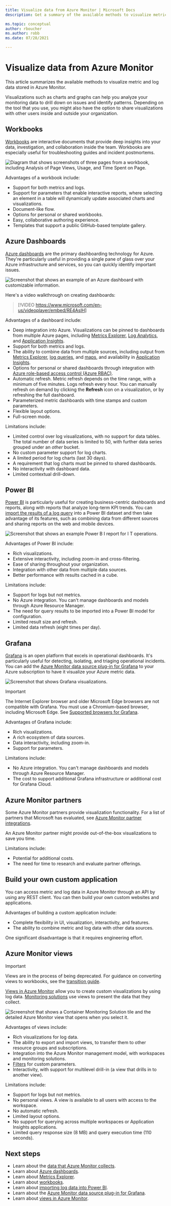 ```yaml
---
title: Visualize data from Azure Monitor | Microsoft Docs
description: Get a summary of the available methods to visualize metric and log data stored in Azure Monitor.

ms.topic: conceptual
author: rboucher
ms.author: robb
ms.date: 07/28/2021

---
```


# Visualize data from Azure Monitor
This article summarizes the available methods to visualize metric and log data stored in Azure Monitor.

Visualizations such as charts and graphs can help you analyze your monitoring data to drill down on issues and identify patterns. Depending on the tool that you use, you might also have the option to share visualizations with other users inside and outside your organization.

## Workbooks
[Workbooks](./visualize/workbooks-overview.md) are interactive documents that provide deep insights into your data, investigation, and collaboration inside the team. Workbooks are especially useful for troubleshooting guides and incident postmortems.

![Diagram that shows screenshots of three pages from a workbook, including Analysis of Page Views, Usage, and Time Spent on Page.](media/visualizations/workbook.png)

Advantages of a workbook include:

- Support for both metrics and logs.
- Support for parameters that enable interactive reports, where selecting an element in a table will dynamically update associated charts and visualizations.
- Document-like flow.
- Options for personal or shared workbooks.
- Easy, collaborative authoring experience.
- Templates that support a public GitHub-based template gallery.


## Azure Dashboards
[Azure dashboards](../azure-portal/azure-portal-dashboards.md) are the primary dashboarding technology for Azure. They're particularly useful in providing a single pane of glass over your Azure infrastructure and services, so you can quickly identify important issues.

![Screenshot that shows an example of an Azure dashboard with customizable information.](media/visualizations/dashboard.png)

Here's a video walkthrough on creating dashboards:

> [!VIDEO https://www.microsoft.com/en-us/videoplayer/embed/RE4AslH]

Advantages of a dashboard include:

- Deep integration into Azure. Visualizations can be pinned to dashboards from multiple Azure pages, including [Metrics Explorer](essentials/metrics-charts.md), [Log Analytics](logs/log-analytics-overview.md), and [Application Insights](app/app-insights-overview.md).
- Support for both metrics and logs.
- The ability to combine data from multiple sources, including output from [Metrics Explorer](essentials/metrics-charts.md), [log queries](logs/log-query-overview.md), and [maps](app/app-map.md), and availability in [Application Insights](app/app-insights-overview.md).
- Options for personal or shared dashboards through integration with [Azure role-based access control (Azure RBAC)](../role-based-access-control/overview.md).
- Automatic refresh. Metric refresh depends on the time range, with a minimum of five minutes. Logs refresh every hour. You can manually refresh on demand by clicking the **Refresh** icon on a visualization, or by refreshing the full dashboard.
- Parameterized metric dashboards with time stamps and custom parameters.
- Flexible layout options.
- Full-screen mode.


Limitations include:

- Limited control over log visualizations, with no support for data tables. The total number of data series is limited to 50, with further data series grouped under an _other_ bucket.
- No custom parameter support for log charts.
- A limited period for log charts (last 30 days).
- A requirement that log charts must be pinned to shared dashboards.
- No interactivity with dashboard data.
- Limited contextual drill-down.


## Power BI
[Power BI](https://powerbi.microsoft.com/documentation/powerbi-service-get-started/) is particularly useful for creating business-centric dashboards and reports, along with reports that analyze long-term KPI trends. You can [import the results of a log query](visualize/powerbi.md) into a Power BI dataset and then take advantage of its features, such as combining data from different sources and sharing reports on the web and mobile devices.

![Screenshot that shows an example Power B I report for I T operations.](media/visualizations/power-bi.png)

Advantages of Power BI include:

- Rich visualizations.
- Extensive interactivity, including zoom-in and cross-filtering.
- Ease of sharing throughout your organization.
- Integration with other data from multiple data sources.
- Better performance with results cached in a cube.

Limitations include:

- Support for logs but not metrics.
- No Azure integration. You can't manage dashboards and models through Azure Resource Manager.
- The need for query results to be imported into a Power BI model for configuration. 
- Limited result size and refresh.
- Limited data refresh (eight times per day).


## Grafana
[Grafana](https://grafana.com/) is an open platform that excels in operational dashboards. It's particularly useful for detecting, isolating, and triaging operational incidents. You can add the [Azure Monitor data source plug-in for Grafana](visualize/grafana-plugin.md) to your Azure subscription to have it visualize your Azure metric data.

![Screenshot that shows Grafana visualizations.](media/visualizations/grafana.png)

> [!IMPORTANT]
> The Internet Explorer browser and older Microsoft Edge browsers are not compatible with Grafana. You must use a Chromium-based browser, including Microsoft Edge. See [Supported browsers for Grafana](https://grafana.com/docs/grafana/latest/installation/requirements/#supported-web-browsers).

Advantages of Grafana include:

- Rich visualizations.
- A rich ecosystem of data sources.
- Data interactivity, including zoom-in.
- Support for parameters.

Limitations include:

- No Azure integration. You can't manage dashboards and models through Azure Resource Manager.
- The cost to support additional Grafana infrastructure or additional cost for Grafana Cloud.

## Azure Monitor partners
Some Azure Monitor partners provide visualization functionality. For a list of partners that Microsoft has evaluated, see [Azure Monitor partner integrations](./partners.md). 

An Azure Monitor partner might provide out-of-the-box visualizations to save you time. 

Limitations include:

- Potential for additional costs.
- The need for time to research and evaluate partner offerings.

## Build your own custom application
You can access metric and log data in Azure Monitor through an API by using any REST client. You can then build your own custom websites and applications.

Advantages of building a custom application include:

- Complete flexibility in UI, visualization, interactivity, and features.
- The ability to combine metric and log data with other data sources.

One significant disadvantage is that it requires engineering effort.

## Azure Monitor views

> [!IMPORTANT]
> Views are in the process of being deprecated. For guidance on converting views to workbooks, see the [transition guide](visualize/view-designer-conversion-overview.md).

[Views in Azure Monitor](visualize/view-designer.md) allow you to create custom visualizations by using log data. [Monitoring solutions](insights/solutions.md) use views to present the data that they collect.


![Screenshot that shows a Container Monitoring Solution tile and the detailed Azure Monitor view that opens when you select it.](media/visualizations/view.png)

Advantages of views include:

- Rich visualizations for log data.
- The ability to export and import views, to transfer them to other resource groups and subscriptions.
- Integration into the Azure Monitor management model, with workspaces and monitoring solutions.
- [Filters](visualize/view-designer-filters.md) for custom parameters.
- Interactivity, with support for multilevel drill-in (a view that drills in to another view).

Limitations include:

- Support for logs but not metrics.
- No personal views. A view is available to all users with access to the workspace.
- No automatic refresh.
- Limited layout options.
- No support for querying across multiple workspaces or Application Insights applications.
- Limited query response size (8 MB) and query execution time (110 seconds).

## Next steps
- Learn about the [data that Azure Monitor collects](data-platform.md).
- Learn about [Azure dashboards](../azure-portal/azure-portal-dashboards.md).
- Learn about [Metrics Explorer](essentials/metrics-getting-started.md).
- Learn about [workbooks](./visualize/workbooks-overview.md).
- Learn about [importing log data into Power BI](./visualize/powerbi.md).
- Learn about the [Azure Monitor data source plug-in for Grafana](./visualize/grafana-plugin.md).
- Learn about [views in Azure Monitor](visualize/view-designer.md).